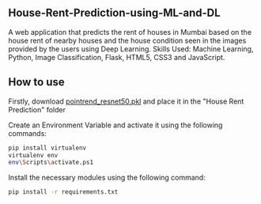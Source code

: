 ## House-Rent-Prediction-using-ML-and-DL
A web application that predicts the rent of houses in Mumbai based on the house rent of nearby houses and  the house condition seen in the images provided by the users using Deep Learning. 
Skills Used: Machine Learning, Python, Image Classification, Flask, HTML5, CSS3 and JavaScript.

## How to use
Firstly, download [pointrend_resnet50.pkl](https://github.com/ayoolaolafenwa/PixelLib/releases/download/0.2.0/pointrend_resnet50.pkl) and place it in the "House Rent Prediction" folder<be>

Create an Environment Variable and activate it using the following commands:
```bash
pip install virtualenv
virtualenv env
env\Scripts\activate.ps1
```
Install the necessary modules using the following command:
```bash
pip install -r requirements.txt
```
